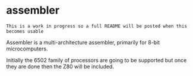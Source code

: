 # assembler

    This is a work in progress so a full README will be posted when this becomes usable

Assembler is a multi-architecture assembler, primarily for 8-bit microcomputers.

Initially the 6502 family of processors are going to be supported but once they are done then the Z80
will be included.
